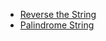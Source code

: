 - [Reverse the String](https://github.com/mansi05041/Love_babbar_DSA_sheet/tree/main/String/1.Reverse_String)
- [Palindrome String](https://github.com/mansi05041/Love_babbar_DSA_sheet/tree/main/String/2.Palindrome_String)
